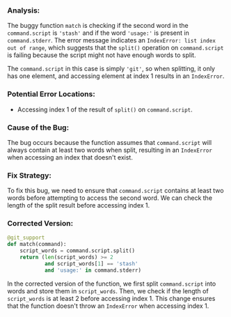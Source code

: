 ### Analysis:
The buggy function `match` is checking if the second word in the `command.script` is `'stash'` and if the word `'usage:'` is present in `command.stderr`. The error message indicates an `IndexError: list index out of range`, which suggests that the `split()` operation on `command.script` is failing because the script might not have enough words to split.

The `command.script` in this case is simply `'git'`, so when splitting, it only has one element, and accessing element at index 1 results in an `IndexError`.

### Potential Error Locations:
- Accessing index 1 of the result of `split()` on `command.script`.

### Cause of the Bug:
The bug occurs because the function assumes that `command.script` will always contain at least two words when split, resulting in an `IndexError` when accessing an index that doesn't exist.

### Fix Strategy:
To fix this bug, we need to ensure that `command.script` contains at least two words before attempting to access the second word. We can check the length of the split result before accessing index 1.

### Corrected Version:
```python
@git_support
def match(command):
    script_words = command.script.split()
    return (len(script_words) >= 2
            and script_words[1] == 'stash'
            and 'usage:' in command.stderr)
``` 

In the corrected version of the function, we first split `command.script` into words and store them in `script_words`. Then, we check if the length of `script_words` is at least 2 before accessing index 1. This change ensures that the function doesn't throw an `IndexError` when accessing index 1.